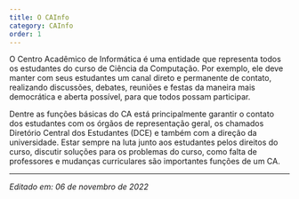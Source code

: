 ```yaml
---
title: O CAInfo
category: CAInfo
order: 1
---
```


<TEXTO>
<p>O Centro Acadêmico de Informática é uma entidade que representa todos os estudantes do curso de Ciência da Computação. Por exemplo, ele deve manter com seus estudantes um canal direto e permanente de contato, realizando discussões, debates, reuniões e festas da maneira mais democrática e aberta possível, para que todos possam participar.</p>
  
<p>Dentre as funções básicas do CA está principalmente garantir o contato dos estudantes com os órgãos de representação geral, os chamados Diretório Central dos Estudantes (DCE) e também com a direção da universidade. Estar sempre na luta junto aos estudantes pelos direitos do curso, discutir soluções para os problemas do curso, como falta de professores e mudanças curriculares são importantes funções de um CA.</p>

---

*Editado em: 06 de novembro de 2022*
